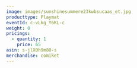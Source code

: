 ```yaml
---
image: images/sunshinesummere23kwbsucaas_et.jpg
producttype: Playmat
eventId: c-vLkg_Y6KL-c
weight: 0
pricings:
  - quantity: 1
    price: 65
asin: s-jlXOh9m8O-s
merchandise: comiket
---
```

